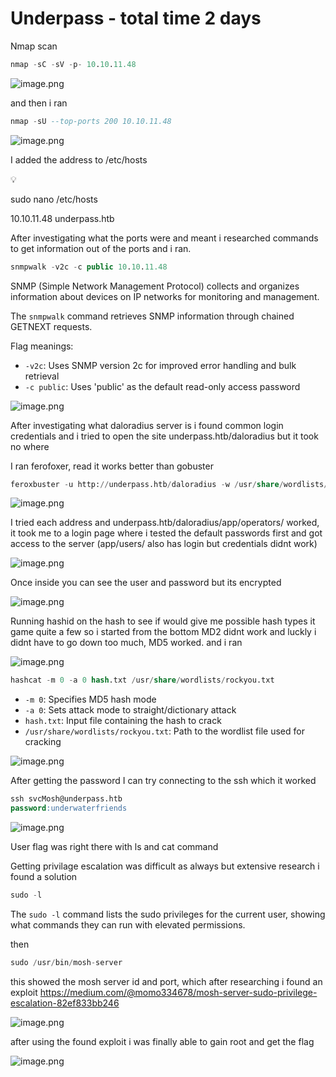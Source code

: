 # Underpass - total time 2 days

Nmap scan

```sql
nmap -sC -sV -p- 10.10.11.48
```

![image.png](Underpass%20-%20total%20time%202%20days%201df5b4e7124c80a390c7c6bdabe5c330/image.png)

and then i ran 

```sql
nmap -sU --top-ports 200 10.10.11.48
```

![image.png](Underpass%20-%20total%20time%202%20days%201df5b4e7124c80a390c7c6bdabe5c330/image%201.png)

I added the address to /etc/hosts 

<aside>
💡

sudo nano /etc/hosts

10.10.11.48        underpass.htb

</aside>

After investigating what the ports were and meant i researched commands to get information out of the ports and i ran.

```sql
snmpwalk -v2c -c public 10.10.11.48
```

SNMP (Simple Network Management Protocol) collects and organizes information about devices on IP networks for monitoring and management.

The `snmpwalk` command retrieves SNMP information through chained GETNEXT requests.

Flag meanings:

- `-v2c`: Uses SNMP version 2c for improved error handling and bulk retrieval
- `-c public`: Uses 'public' as the default read-only access password

![image.png](Underpass%20-%20total%20time%202%20days%201df5b4e7124c80a390c7c6bdabe5c330/image%202.png)

After investigating what daloradius server is i found common login credentials and i tried to open the site underpass.htb/daloradius but it took no where

I ran ferofoxer, read it works better than gobuster

```sql
feroxbuster -u http://underpass.htb/daloradius -w /usr/share/wordlists/dirbuster/directory-list-2.3-medium.txt -t 50
```

![image.png](Underpass%20-%20total%20time%202%20days%201df5b4e7124c80a390c7c6bdabe5c330/image%203.png)

I tried each address and underpass.htb/daloradius/app/operators/ worked, it took me to a login page where i tested the default passwords first and got access to the server (app/users/ also has login but credentials didnt work)

![image.png](Underpass%20-%20total%20time%202%20days%201df5b4e7124c80a390c7c6bdabe5c330/image%204.png)

Once inside you can see the user and password but its encrypted

![image.png](Underpass%20-%20total%20time%202%20days%201df5b4e7124c80a390c7c6bdabe5c330/image%205.png)

Running hashid on the hash to see if would give me possible hash types it game quite a few so i started from the bottom MD2 didnt work and luckly i didnt have to go down too much, MD5 worked.
and i ran

![image.png](Underpass%20-%20total%20time%202%20days%201df5b4e7124c80a390c7c6bdabe5c330/image%206.png)

```sql
hashcat -m 0 -a 0 hash.txt /usr/share/wordlists/rockyou.txt
```

- `-m 0`: Specifies MD5 hash mode
- `-a 0`: Sets attack mode to straight/dictionary attack
- `hash.txt`: Input file containing the hash to crack
- `/usr/share/wordlists/rockyou.txt`: Path to the wordlist file used for cracking

![image.png](Underpass%20-%20total%20time%202%20days%201df5b4e7124c80a390c7c6bdabe5c330/image%207.png)

After getting the password I can try connecting to the ssh which it worked

```sql
ssh svcMosh@underpass.htb
password:underwaterfriends
```

![image.png](Underpass%20-%20total%20time%202%20days%201df5b4e7124c80a390c7c6bdabe5c330/image%208.png)

User flag was right there with ls and cat command

Getting privilage escalation was difficult as always but extensive research i found a solution

```sql
sudo -l
```

The `sudo -l` command lists the sudo privileges for the current user, showing what commands they can run with elevated permissions.

then

```sql
sudo /usr/bin/mosh-server
```

this showed the mosh server id and port, which after researching i found an exploit https://medium.com/@momo334678/mosh-server-sudo-privilege-escalation-82ef833bb246

![image.png](Underpass%20-%20total%20time%202%20days%201df5b4e7124c80a390c7c6bdabe5c330/image%209.png)

after using the found exploit i was finally able to gain root and get the flag

![image.png](Underpass%20-%20total%20time%202%20days%201df5b4e7124c80a390c7c6bdabe5c330/image%2010.png)